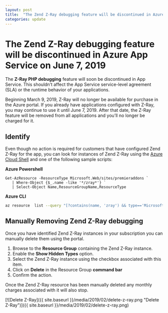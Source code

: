 ```yaml
---
layout: post
title:  "The Zend Z-Ray debugging feature will be discontinued in Azure App Service on June 7, 2019"
categories: update
---
```


# The Zend Z-Ray debugging feature will be discontinued in Azure App Service on June 7, 2019

The **Z-Ray PHP debugging** feature will soon be discontinued in App Service. This shouldn’t affect the App Service service-level agreement (SLA) or the runtime behavior of your applications.

Beginning March 9, 2019, Z-Ray will no longer be available for purchase in the Azure portal. If you already have applications configured with Z-Ray, you may continue to use it until June 7, 2019. After that date, the Z-Ray feature will be removed from all applications and you’ll no longer be charged for it.

## Identify

Even though no action is required for customers that have configured Zend Z-Ray for the app, you can look for instances of Zend Z-Ray using the [Azure Cloud Shell](https://azure.microsoft.com/features/cloud-shell/) and one of the following sample scripts:

**Azure Powershell**
```poweshell
Get-AzResource -ResourceType Microsoft.Web/sites/premieraddons `
   | Where-Object {$_.name -like '*/zray*'} `
   | Select-Object Name,ResourceGroupName,ResourceType
```

**Azure CLI**
```bash
az resource  list --query "[?contains(name, 'zray') && type=='Microsoft.Web/sites/premieraddons'].{Name:name, RG:resourceGroup, Type:type}" --output table
```

## Manually Removing Zend Z-Ray debugging

Once you have identified Zend Z-Ray instances in your subscription you can manually delete them using the portal.

1. Browse to the **Resource Group** containing the Zend Z-Ray instance.
1. Enable the **Show Hidden Types** option.
1. Select the Zend Z-Ray instance using the checkbox associated with this item.
1. Click on **Delete** in the Resource Group **command bar**
1. Confirm the action.

Once the Zend Z-Ray resource has been manually deleted any monthly charges associated with it will also stop.

[![Delete Z-Ray]({{ site.baseurl }}/media/2019/02/delete-z-ray.png "Delete Z-Ray")]({{ site.baseurl }}/media/2019/02/delete-z-ray.png)